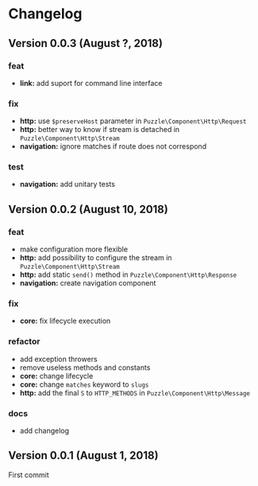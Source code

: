 # Changelog

Version 0.0.3 (August ?, 2018)
------------------------------

### feat

 - **link:** add suport for command line interface

### fix

 - **http:** use `$preserveHost` parameter in `Puzzle\Component\Http\Request`
 - **http:** better way to know if stream is detached in `Puzzle\Component\Http\Stream`
 - **navigation:** ignore matches if route does not correspond

### test

 - **navigation:** add unitary tests

Version 0.0.2 (August 10, 2018)
-------------------------------

### feat

 - make configuration more flexible
 - **http:** add possibility to configure the stream in `Puzzle\Component\Http\Stream`
 - **http:** add static `send()` method in `Puzzle\Component\Http\Response`
 - **navigation:** create navigation component

### fix

 - **core:** fix lifecycle execution

### refactor

 - add exception throwers
 - remove useless methods and constants
 - **core:** change lifecycle
 - **core:** change `matches` keyword to `slugs`
 - **http:** add the final `S` to `HTTP_METHODS` in `Puzzle\Component\Http\Message`

### docs

 - add changelog

Version 0.0.1 (August 1, 2018)
------------------------------

First commit
